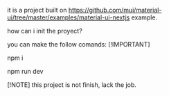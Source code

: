 it is a project built on https://github.com/mui/material-ui/tree/master/examples/material-ui-nextjs example.

how can i init the proyect?

you can make the follow comands:
[!IMPORTANT]

npm i

npm run dev

[!NOTE]
this project is not finish, lack the job.